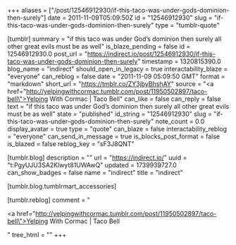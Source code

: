 +++
aliases = ["/post/12546912930/if-this-taco-was-under-gods-dominion-then-surely"]
date = 2011-11-09T05:09:50Z
id = "12546912930"
slug = "if-this-taco-was-under-gods-dominion-then-surely"
type = "tumblr-quote"

[tumblr]
summary = "if this taco was under God’s dominion then surely all other great evils must be as well"
is_blaze_pending = false
id = 12546912930.0
post_url = "https://indirect.io/post/12546912930/if-this-taco-was-under-gods-dominion-then-surely"
timestamp = 1320815390.0
blog_name = "indirect"
should_open_in_legacy = true
interactability_blaze = "everyone"
can_reblog = false
date = "2011-11-09 05:09:50 GMT"
format = "markdown"
short_url = "https://tmblr.co/ZY3jbyBhshAY"
source = "<a href=\"http://yelpingwithcormac.tumblr.com/post/11950502897/taco-bell\">Yelping With Cormac | Taco Bell</a>"
can_like = false
can_reply = false
text = "if this taco was under God’s dominion then surely all other great evils must be as well"
state = "published"
id_string = "12546912930"
slug = "if-this-taco-was-under-gods-dominion-then-surely"
note_count = 0.0
display_avatar = true
type = "quote"
can_blaze = false
interactability_reblog = "everyone"
can_send_in_message = true
is_blocks_post_format = false
is_blazed = false
reblog_key = "sF3J8QNT"

[tumblr.blog]
description = ""
url = "https://indirect.io/"
uuid = "t:PgyUJU3SA2Klwyt81UWAwQ"
updated = 1739939727.0
can_show_badges = false
name = "indirect"
title = "indirect"

[tumblr.blog.tumblrmart_accessories]

[tumblr.reblog]
comment = "<p><a href=\"http://yelpingwithcormac.tumblr.com/post/11950502897/taco-bell\">Yelping With Cormac | Taco Bell</a></p>"
tree_html = ""
+++
